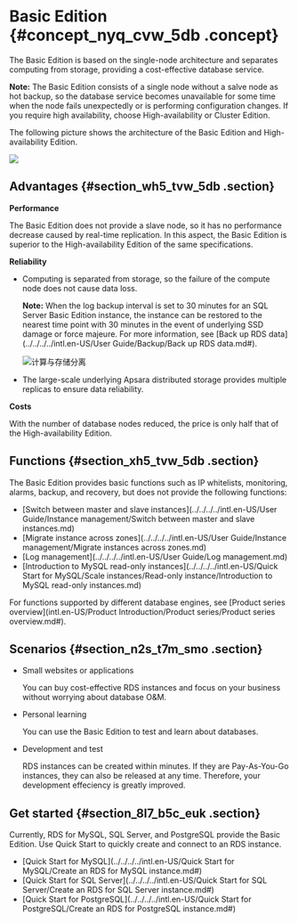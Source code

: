 # Basic Edition {#concept_nyq_cvw_5db .concept}

The Basic Edition is based on the single-node architecture and separates computing from storage, providing a cost-effective database service.

**Note:** The Basic Edition consists of a single node without a salve node as hot backup, so the database service becomes unavailable for some time when the node fails unexpectedly or is performing configuration changes. If you require high availability, choose High-availability or Cluster Edition.

The following picture shows the architecture of the Basic Edition and High-availability Edition.

![](http://static-aliyun-doc.oss-cn-hangzhou.aliyuncs.com/assets/img/7788/15656667261359_en-US.png)

## Advantages {#section_wh5_tvw_5db .section}

**Performance**

The Basic Edition does not provide a slave node, so it has no performance decrease caused by real-time replication. In this aspect, the Basic Edition is superior to the High-availability Edition of the same specifications.

**Reliability**

-   Computing is separated from storage, so the failure of the compute node does not cause data loss.

    **Note:** When the log backup interval is set to 30 minutes for an SQL Server Basic Edition instance, the instance can be restored to the nearest time point with 30 minutes in the event of underlying SSD damage or force majeure. For more information, see [Back up RDS data](../../../../intl.en-US/User Guide/Backup/Back up RDS data.md#).

    ![计算与存储分离](http://static-aliyun-doc.oss-cn-hangzhou.aliyuncs.com/assets/img/7788/156566672646129_en-US.png)

-   The large-scale underlying Apsara distributed storage provides multiple replicas to ensure data reliability.

**Costs**

With the number of database nodes reduced, the price is only half that of the High-availability Edition.

## Functions {#section_xh5_tvw_5db .section}

The Basic Edition provides basic functions such as IP whitelists, monitoring, alarms, backup, and recovery, but does not provide the following functions:

-   [Switch between master and slave instances](../../../../intl.en-US/User Guide/Instance management/Switch between master and slave instances.md)
-   [Migrate instance across zones](../../../../intl.en-US/User Guide/Instance management/Migrate instances across zones.md)
-   [Log management](../../../../intl.en-US/User Guide/Log management.md)
-   [Introduction to MySQL read-only instances](../../../../intl.en-US/Quick Start for MySQL/Scale instances/Read-only instance/Introduction to MySQL read-only instances.md)

For functions supported by different database engines, see [Product series overview](intl.en-US/Product Introduction/Product series/Product series overview.md#).

## Scenarios {#section_n2s_t7m_smo .section}

-   Small websites or applications

    You can buy cost-effective RDS instances and focus on your business without worrying about database O&M.

-   Personal learning

    You can use the Basic Edition to test and learn about databases.

-   Development and test

    RDS instances can be created within minutes. If they are Pay-As-You-Go instances, they can also be released at any time. Therefore, your development effeciency is greatly improved.


## Get started {#section_8l7_b5c_euk .section}

Currently, RDS for MySQL, SQL Server, and PostgreSQL provide the Basic Edition. Use Quick Start to quickly create and connect to an RDS instance.

-   [Quick Start for MySQL](../../../../intl.en-US/Quick Start for MySQL/Create an RDS for MySQL instance.md#)
-   [Quick Start for SQL Server](../../../../intl.en-US/Quick Start for SQL Server/Create an RDS for SQL Server instance.md#)
-   [Quick Start for PostgreSQL](../../../../intl.en-US/Quick Start for PostgreSQL/Create an RDS for PostgreSQL instance.md#)

